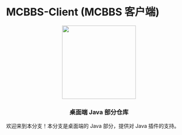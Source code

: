 # MCBBS-Client \(MCBBS 客户端\)

<div align="center">
<a href="http://miao.su/image/HdIbf">
<img src="http://miao.su/images/2018/12/24/447a2b32e7ec7bd5fb486.md.png" width="200" height="200">
</a>
</div>

<div align="center">
<h3>桌面端 Java 部分仓库</h3>
</div>

欢迎来到本分支！本分支是桌面端的 Java 部分，提供对 Java 插件的支持。
